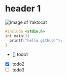 # header 1
![Image of Yaktocat](https://octodex.github.com/images/yaktocat.png)

```c
#include <stdio.h>
int main(){
  printf("hello github!");
}
```

- [] todo1
- [x] todo2
- [ ] todo3

